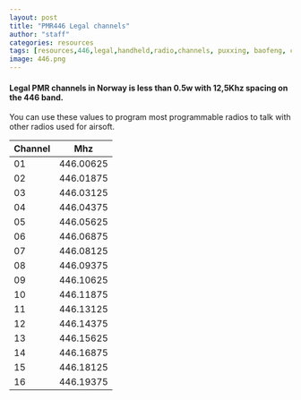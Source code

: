 ```yaml
---
layout: post
title: "PMR446 Legal channels"
author: "staff"
categories: resources
tags: [resources,446,legal,handheld,radio,channels, puxxing, baofeng, cobra, mhz,featured]
image: 446.png
---
```


#### Legal PMR channels in Norway is less than 0.5w with 12,5Khz spacing on the 446 band.
You can use these values to program most programmable radios to talk with other radios used for airsoft.

| Channel   	| Mhz  	| 
|---	|---	|
| 01  	| 446.00625  	|
| 02  	| 446.01875  	|
| 03  	| 446.03125  	|
| 04  	| 446.04375  	|
| 05  	| 446.05625  	|
| 06  	| 446.06875  	|
| 07  	| 446.08125  	|
| 08  	| 446.09375  	|
| 09  	| 446.10625  	|
| 10  	| 446.11875  	|
| 11  	| 446.13125  	|
| 12  	| 446.14375  	|
| 13  	| 446.15625  	|
| 14  	| 446.16875  	|
| 15  	| 446.18125  	|
| 16  	| 446.19375  	|

